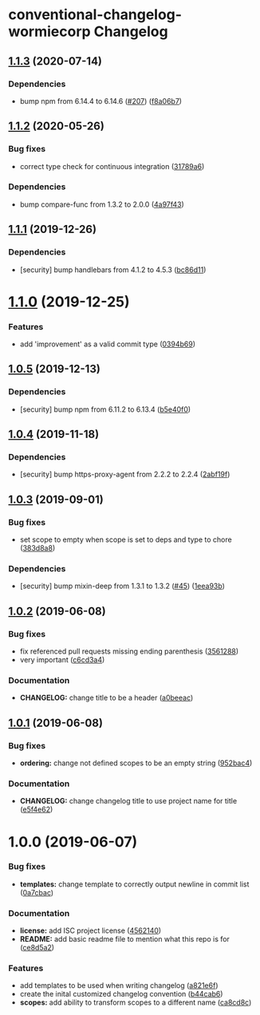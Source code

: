 # conventional-changelog-wormiecorp Changelog

## [1.1.3](https://github.com/WormieCorp/conventional-changelog-wormiecorp/compare/v1.1.2...v1.1.3) (2020-07-14)


### Dependencies

* bump npm from 6.14.4 to 6.14.6 ([#207](https://github.com/WormieCorp/conventional-changelog-wormiecorp/issues//207)) ([f8a06b7](https://github.com/WormieCorp/conventional-changelog-wormiecorp/commit/f8a06b7))

## [1.1.2](https://github.com/WormieCorp/conventional-changelog-wormiecorp/compare/v1.1.1...v1.1.2) (2020-05-26)


### Bug fixes

* correct type check for continuous integration ([31789a6](https://github.com/WormieCorp/conventional-changelog-wormiecorp/commit/31789a6))


### Dependencies

* bump compare-func from 1.3.2 to 2.0.0 ([4a97f43](https://github.com/WormieCorp/conventional-changelog-wormiecorp/commit/4a97f43))

## [1.1.1](https://github.com/WormieCorp/conventional-changelog-wormiecorp/compare/v1.1.0...v1.1.1) (2019-12-26)


### Dependencies

* [security] bump handlebars from 4.1.2 to 4.5.3 ([bc86d11](https://github.com/WormieCorp/conventional-changelog-wormiecorp/commit/bc86d11))

# [1.1.0](https://github.com/WormieCorp/conventional-changelog-wormiecorp/compare/v1.0.5...v1.1.0) (2019-12-25)


### Features

* add 'improvement' as a valid commit type ([0394b69](https://github.com/WormieCorp/conventional-changelog-wormiecorp/commit/0394b69))

## [1.0.5](https://github.com/WormieCorp/conventional-changelog-wormiecorp/compare/v1.0.4...v1.0.5) (2019-12-13)


### Dependencies

* [security] bump npm from 6.11.2 to 6.13.4 ([b5e40f0](https://github.com/WormieCorp/conventional-changelog-wormiecorp/commit/b5e40f0))

## [1.0.4](https://github.com/WormieCorp/conventional-changelog-wormiecorp/compare/v1.0.3...v1.0.4) (2019-11-18)


### Dependencies

* [security] bump https-proxy-agent from 2.2.2 to 2.2.4 ([2abf19f](https://github.com/WormieCorp/conventional-changelog-wormiecorp/commit/2abf19f))

## [1.0.3](https://github.com/WormieCorp/conventional-changelog-wormiecorp/compare/v1.0.2...v1.0.3) (2019-09-01)


### Bug fixes

* set scope to empty when scope is set to deps and type to chore ([383d8a8](https://github.com/WormieCorp/conventional-changelog-wormiecorp/commit/383d8a8))


### Dependencies

* [security] bump mixin-deep from 1.3.1 to 1.3.2 ([#45](https://github.com/WormieCorp/conventional-changelog-wormiecorp/issues//45)) ([1eea93b](https://github.com/WormieCorp/conventional-changelog-wormiecorp/commit/1eea93b))

## [1.0.2](https://github.com/WormieCorp/conventional-changelog-wormiecorp/compare/v1.0.1...v1.0.2) (2019-06-08)


### Bug fixes

* fix referenced pull requests missing ending parenthesis ([3561288](https://github.com/WormieCorp/conventional-changelog-wormiecorp/commit/3561288))
* very important ([c6cd3a4](https://github.com/WormieCorp/conventional-changelog-wormiecorp/commit/c6cd3a4))


### Documentation

* **CHANGELOG:** change title to be a header ([a0beeac](https://github.com/WormieCorp/conventional-changelog-wormiecorp/commit/a0beeac))

## [1.0.1](https://github.com/WormieCorp/conventional-changelog-wormiecorp/compare/v1.0.0...v1.0.1) (2019-06-08)


### Bug fixes

* **ordering:** change not defined scopes to be an empty string ([952bac4](https://github.com/WormieCorp/conventional-changelog-wormiecorp/commit/952bac4))


### Documentation

* **CHANGELOG:** change changelog title to use project name for title ([e5f4e62](https://github.com/WormieCorp/conventional-changelog-wormiecorp/commit/e5f4e62))

# 1.0.0 (2019-06-07)


### Bug fixes

* **templates:** change template to correctly output newline in commit list ([0a7cbac](https://github.com/WormieCorp/conventional-changelog-wormiecorp/commit/0a7cbac))


### Documentation

* **license:** add ISC project license ([4562140](https://github.com/WormieCorp/conventional-changelog-wormiecorp/commit/4562140))
* **README:** add basic readme file to mention what this repo is for ([ce8d5a2](https://github.com/WormieCorp/conventional-changelog-wormiecorp/commit/ce8d5a2))


### Features

* add templates to be used when writing changelog ([a821e6f](https://github.com/WormieCorp/conventional-changelog-wormiecorp/commit/a821e6f))
* create the inital customized changelog convention ([b44cab6](https://github.com/WormieCorp/conventional-changelog-wormiecorp/commit/b44cab6))
* **scopes:** add ability to transform scopes to a different name ([ca8cd8c](https://github.com/WormieCorp/conventional-changelog-wormiecorp/commit/ca8cd8c))
